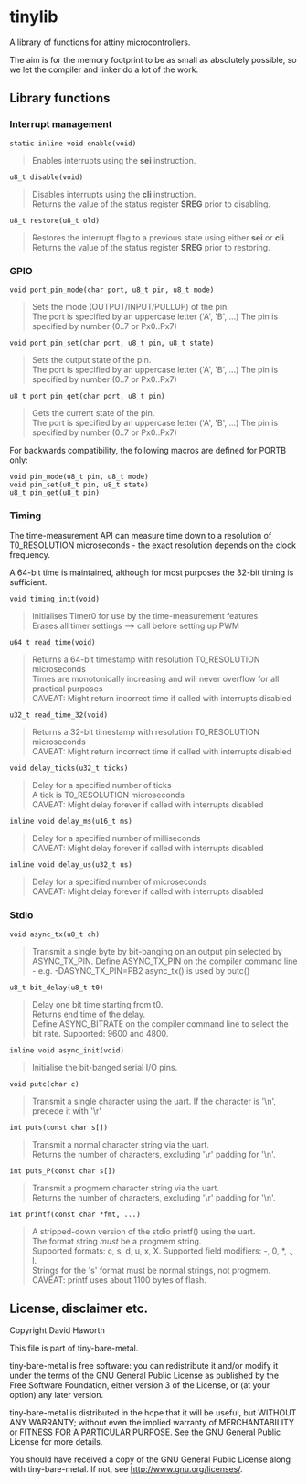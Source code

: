 # tinylib

A library of functions for attiny microcontrollers.

The aim is for the memory footprint to be as small as absolutely possible, so we let the compiler
and linker do a lot of the work.

## Library functions

### Interrupt management
```
static inline void enable(void)
```
> Enables interrupts using the **sei** instruction.

```
u8_t disable(void)
```
> Disables interrupts using the **cli** instruction.<br/>
> Returns the value of the status register **SREG** prior to disabling.
```
u8_t restore(u8_t old)
```
> Restores the interrupt flag to a previous state using either **sei** or **cli**.<br/>
> Returns the value of the status register **SREG** prior to restoring.

### GPIO
```
void port_pin_mode(char port, u8_t pin, u8_t mode)
```
> Sets the mode (OUTPUT/INPUT/PULLUP) of the pin.<br/>
> The port is specified by an uppercase letter ('A', 'B', ...)
> The pin is specified by number (0..7 or Px0..Px7)
```
void port_pin_set(char port, u8_t pin, u8_t state)
```
> Sets the output state of the pin.<br/>
> The port is specified by an uppercase letter ('A', 'B', ...)
> The pin is specified by number (0..7 or Px0..Px7)
```
u8_t port_pin_get(char port, u8_t pin)
```
> Gets the current state of the pin.<br/>
> The port is specified by an uppercase letter ('A', 'B', ...)
> The pin is specified by number (0..7 or Px0..Px7)

For backwards compatibility, the following macros are defined for PORTB only:
```
void pin_mode(u8_t pin, u8_t mode)
void pin_set(u8_t pin, u8_t state)
u8_t pin_get(u8_t pin)
```

### Timing
The time-measurement API can measure time down to a resolution of T0_RESOLUTION microseconds -
the exact resolution depends on the clock frequency.

A 64-bit time is maintained, although for most purposes the 32-bit timing is sufficient.

```
void timing_init(void)
```
> Initialises Timer0 for use by the time-measurement features<br/>
> Erases all timer settings --> call before setting up PWM<br/>
```
u64_t read_time(void)
```
> Returns a 64-bit timestamp with resolution T0_RESOLUTION microseconds<br/>
> Times are monotonically increasing and will never overflow for all practical purposes<br/>
> CAVEAT: Might return incorrect time if called with interrupts disabled
```
u32_t read_time_32(void)
```
> Returns a 32-bit timestamp with resolution T0_RESOLUTION microseconds<br/>
> CAVEAT: Might return incorrect time if called with interrupts disabled
```
void delay_ticks(u32_t ticks)
```
> Delay for a specified number of ticks<br/>
> A tick is T0_RESOLUTION microseconds<br/>
> CAVEAT: Might delay forever if called with interrupts disabled
```
inline void delay_ms(u16_t ms)
```
> Delay for a specified number of milliseconds<br/>
> CAVEAT: Might delay forever if called with interrupts disabled
```
inline void delay_us(u32_t us)
```
> Delay for a specified number of microseconds<br/>
> CAVEAT: Might delay forever if called with interrupts disabled

### Stdio
```
void async_tx(u8_t ch)
```
> Transmit a single byte by bit-banging on an output pin selected by ASYNC_TX_PIN.
> Define ASYNC_TX_PIN on the compiler command line - e.g. -DASYNC_TX_PIN=PB2
> async_tx() is used by putc()
```
u8_t bit_delay(u8_t t0)
```
> Delay one bit time starting from t0.<br/>
> Returns end time of the delay.<br/>
> Define ASYNC_BITRATE on the compiler command line to select the bit rate. Supported: 9600 and 4800.
```
inline void async_init(void)
```
> Initialise the bit-banged serial I/O pins.
```
void putc(char c)
```
> Transmit a single character using the uart. If the character is '\n', precede it with '\r'
```
int puts(const char s[])
```
> Transmit a normal character string via the uart.<br/>
> Returns the number of characters, excluding '\r' padding for '\n'.
```
int puts_P(const char s[])
```
> Transmit a progmem character string via the uart.<br/>
> Returns the number of characters, excluding '\r' padding for '\n'.
```
int printf(const char *fmt, ...)
```
> A stripped-down version of the stdio printf() using the uart.<br/>
> The format string *must* be a progmem string.<br/>
> Supported formats: c, s, d, u, x, X. Supported field modifiers: -, 0, *, ., l.<br/>
> Strings for the 's' format must be normal strings, not progmem.<br/>
> CAVEAT: printf uses about 1100 bytes of flash.


## License, disclaimer etc.

Copyright David Haworth

This file is part of tiny-bare-metal.

tiny-bare-metal is free software: you can redistribute it and/or modify
it under the terms of the GNU General Public License as published by
the Free Software Foundation, either version 3 of the License, or
(at your option) any later version.

tiny-bare-metal is distributed in the hope that it will be useful,
but WITHOUT ANY WARRANTY; without even the implied warranty of
MERCHANTABILITY or FITNESS FOR A PARTICULAR PURPOSE.  See the
GNU General Public License for more details.

You should have received a copy of the GNU General Public License
along with tiny-bare-metal.  If not, see <http://www.gnu.org/licenses/>.

